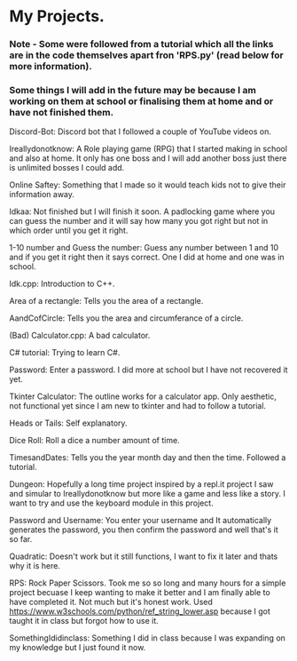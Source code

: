 # My Projects.
### Note - Some were followed from a tutorial which all the links are in the code themselves apart fron 'RPS.py' (read below for more information).
### Some things I will add in the future may be because I am working on them at school or finalising them at home and or have not finished them.


Discord-Bot:
Discord bot that I followed a couple of YouTube videos on.


Ireallydonotknow:
A Role playing game (RPG) that I started making in school and also at home. It only has one boss and I will add another boss just there is unlimited bosses I could add.


Online Saftey:
Something that I made so it would teach kids not to give their information away.


Idkaa:
Not finished but I will finish it soon. A padlocking game where you can guess the number and it will say how many you got right but not in which order until you get it right.


1-10 number and Guess the number:
Guess any number between 1 and 10 and if you get it right then it says correct. One I did at home and one was in school.


Idk.cpp:
Introduction to C++.


Area of a rectangle:
Tells you the area of a rectangle.


AandCofCircle:
Tells you the area and circumferance of a circle.


(Bad) Calculator.cpp:
A bad calculator.

C# tutorial:
Trying to learn C#.

Password:
Enter a password. I did more at school but I have not recovered it yet.


Tkinter Calculator:
The outline works for a calculator app. Only aesthetic, not functional yet since I am new to tkinter and had to follow a tutorial.


Heads or Tails:
Self explanatory.


Dice Roll:
Roll a dice a number amount of time.


TimesandDates:
Tells you the year month day and then the time. Followed a tutorial.


Dungeon:
Hopefully a long time project inspired by a repl.it project I saw and simular to Ireallydonotknow but more like a game and less like a story. I want to try and use the keyboard module in this project.


Password and Username:
You enter your username and It automatically generates the password, you then confirm the password and well that's it so far.


Quadratic:
Doesn't work but it still functions, I want to fix it later and thats why it is here.


RPS:
Rock Paper Scissors. Took me so so long and many hours for a simple project becuase I keep wanting to make it better and I am finally able to have completed it. Not much but it's honest work. Used https://www.w3schools.com/python/ref_string_lower.asp because I got taught it in class but forgot how to use it.


SomethingIdidinclass:
Something I did in class because I was expanding on my knowledge but I just found it now.
